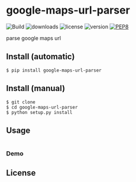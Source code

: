 # google-maps-url-parser
![Build](https://travis-ci.org/walidsa3d/google-maps-url-parser.svg?branch=master)
![downloads](https://img.shields.io/pypi/dm/google-maps-url-parser.svg)
![license](https://img.shields.io/pypi/l/google-maps-url-parser.svg)
![version](https://img.shields.io/pypi/v/google-maps-url-parser.svg)
[![PEP8](https://img.shields.io/badge/code%20style-pep8-orange.svg)](https://www.python.org/dev/peps/pep-0008/)

parse google maps url

## Install (automatic)
```
$ pip install google-maps-url-parser
```
## Install (manual)
```
$ git clone 
$ cd google-maps-url-parser
$ python setup.py install
```
## Usage
```
```
### Demo


## License
